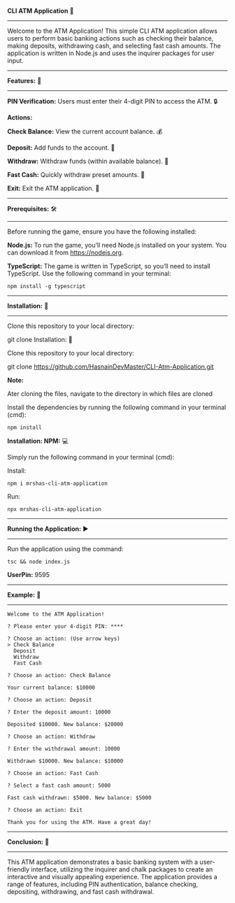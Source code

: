 **CLI ATM Application** 🏧
______________________
Welcome to the ATM Application! This simple CLI ATM application allows users to perform basic banking actions such as checking their balance, making deposits, withdrawing cash, and selecting fast cash amounts. The application is written in Node.js and uses the inquirer packages for user input.
_________________
**Features:** 🌟
_________________

**PIN Verification:** Users must enter their 4-digit PIN to access the ATM. 🔒

**Actions:**

**Check Balance:** View the current account balance. 💰

**Deposit:** Add funds to the account. 💸

**Withdraw:** Withdraw funds (within available balance). 💸

**Fast Cash:** Quickly withdraw preset amounts. 💨

**Exit:** Exit the ATM application. 🚪
______________________
**Prerequisites:** 🛠️
______________________

Before running the game, ensure you have the following installed:

**Node.js:** To run the game, you’ll need Node.js installed on your system. You can download it from https://nodejs.org.

**TypeScript:** The game is written in TypeScript, so you’ll need to install TypeScript. Use the following command in your terminal:

```
npm install -g typescript
```
_____________________
**Installation:** 🚀
_____________________

Clone this repository to your local directory:

git clone Installation: 🚀

Clone this repository to your local directory:

git clone https://github.com/HasnainDevMaster/CLI-Atm-Application.git

**Note:**

Ater cloning the files, navigate to the directory in which files are cloned

Install the dependencies by running the following command in your terminal (cmd):

```
npm install
```

**Installation: NPM:** 💻

Simply run the following command in your terminal (cmd):

Install:

```
npm i mrshas-cli-atm-application
```

Run:

```
npx mrshas-cli-atm-application
```

_____________________
**Running the Application:** ▶️
_____________________
Run the application using the command:

```
tsc && node index.js
```

**UserPin:** 9595

_______________
**Example:** 📝
______________

```
Welcome to the ATM Application!

? Please enter your 4-digit PIN: ****

? Choose an action: (Use arrow keys)
> Check Balance
  Deposit
  Withdraw
  Fast Cash

? Choose an action: Check Balance

Your current balance: $10000

? Choose an action: Deposit

? Enter the deposit amount: 10000

Deposited $10000. New balance: $20000

? Choose an action: Withdraw

? Enter the withdrawal amount: 10000

Withdrawn $10000. New balance: $10000

? Choose an action: Fast Cash

? Select a fast cash amount: 5000

Fast cash withdrawn: $5000. New balance: $5000

? Choose an action: Exit

Thank you for using the ATM. Have a great day!
```

________________
**Conclusion:** 🎈
________________
This ATM application demonstrates a basic banking system with a user-friendly interface, utilizing the inquirer and chalk packages to create an interactive and visually appealing experience. The application provides a range of features, including PIN authentication, balance checking, depositing, withdrawing, and fast cash withdrawal.
